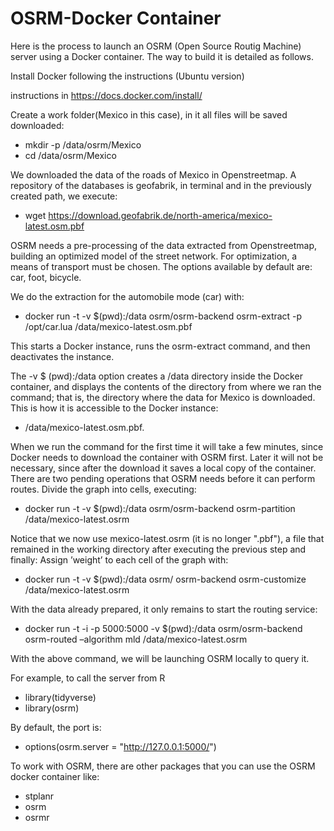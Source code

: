# OSRM-Docker Container

Here is the process to launch an OSRM (Open Source Routig Machine) server using a Docker container. 
The way to build it is detailed as follows.

Install Docker following the instructions (Ubuntu version)

instructions in https://docs.docker.com/install/

Create a work folder(Mexico in this case), in it all files will be saved
downloaded:

- mkdir -p /data/osrm/Mexico
- cd /data/osrm/Mexico

We downloaded the data of the roads of Mexico in Openstreetmap.
A repository of the databases is geofabrik, in terminal and in the previously created path, we execute:

- wget https://download.geofabrik.de/north-america/mexico-latest.osm.pbf

OSRM needs a pre-processing of the data extracted from Openstreetmap, 
building an optimized model of the street network. For optimization, a means of transport must be chosen. 
The options available by default are: car, foot, bicycle.

We do the extraction for the automobile mode (car) with:

- docker run -t -v $(pwd):/data osrm/osrm-backend osrm-extract -p
/opt/car.lua /data/mexico-latest.osm.pbf

This starts a Docker instance, runs the osrm-extract command, and then deactivates the instance.

The -v $ (pwd):/data option creates a /data directory inside the Docker container,
and displays the contents of the directory from where we ran the command; that is,
the directory where the data for Mexico is downloaded. This is how it is accessible to the Docker instance:

- /data/mexico-latest.osm.pbf.

When we run the command for the first time it will take a few minutes, since Docker needs to download the container with OSRM first. Later it will not be necessary, since after the download it saves a local copy of the container. There are two pending operations that OSRM needs before it can perform routes. Divide the graph into cells, executing:

- docker run -t -v $(pwd):/data osrm/osrm-backend osrm-partition /data/mexico-latest.osrm

Notice that we now use mexico-latest.osrm (it is no longer ".pbf"), a file that remained in the working directory after executing the previous step and finally: Assign ’weight’ to each cell of the graph with:

- docker run -t -v $(pwd):/data osrm/ osrm-backend osrm-customize /data/mexico-latest.osrm

With the data already prepared, it only remains to start the routing service:

- docker run -t -i -p 5000:5000 -v $(pwd):/data osrm/osrm-backend osrm-routed –algorithm mld /data/mexico-latest.osrm

With the above command, we will be launching OSRM locally to query it.

For example, to call the server from R
- library(tidyverse)
- library(osrm)

By default, the port is:

- options(osrm.server = "http://127.0.0.1:5000/")

To work with OSRM, there are other packages that you can use the OSRM docker container like:

- stplanr
- osrm
- osrmr

